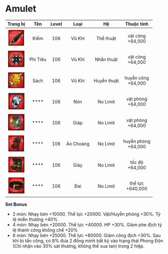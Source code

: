 # Amulet

|                   Trang bị                   |    Tên   | Level |    Loại   |      Hệ     |          Thuộc tính           |
| :------------------------------------------: | :------: | :---: | :-------: | :---------: | :---------------------------: |
| ![](<../../.gitbook/assets/image (403).png>) |   Kiếm   |  106  |   Vũ Khí  |  Thể thuật  |   <p>vật công<br>+64,000</p>  |
| ![](<../../.gitbook/assets/image (415).png>) | Phi Tiêu |  106  |   Vũ Khí  |  Nhẫn thuật |   <p>vật công<br>+64,000</p>  |
| ![](<../../.gitbook/assets/image (428).png>) |   Sách   |  106  |   Vũ Khí  | Huyễn thuật |  <p>huyễn công<br>+64,000</p> |
| ![](<../../.gitbook/assets/image (378).png>) |   ****   |  106  |    Nón    |   No Limit  |  <p>vật phòng<br>+64,000</p>  |
| ![](<../../.gitbook/assets/image (408).png>) |   ****   |  106  |    Giáp   |   No Limit  |  <p>vật phòng<br>+64,000</p>  |
| ![](<../../.gitbook/assets/image (423).png>) |   ****   |  106  | Áo Choàng |   No Limit  | <p>huyễn phòng<br>+64,000</p> |
| ![](<../../.gitbook/assets/image (384).png>) |   ****   |  106  |    Giày   |   No Limit  |    <p>tốc độ<br>+64,000</p>   |
| ![](<../../.gitbook/assets/image (390).png>) |   ****   |  106  |    Đai    |   No Limit  |   <p>thể lực<br>+640,000</p>  |

**Set Bonus**

* 2 món: Nhạy bén +10000. Thể lực +20000. Vật/Huyễn phòng +30%. Tỷ lệ miễn thương +40%
* 4 món: Nhạy bén +20000. Thể lực +40000. HP +30%. Giảm phe địch tỷ lệ thành công khống chế +20%
* 6 món: Nhạy bén +25000. Thể lực +80000. Giảm công địch +30%. Sau khi bị tấn công, có 8% đưa 2 đồng minh bất kỳ vào trạng thái Phong Độn (Chỉ nhận vào 30% sát thương, không thể xua tan) trong 2 hiệp.
